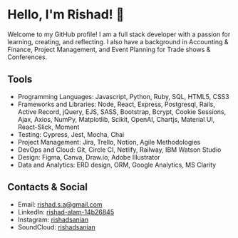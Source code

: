 
# Hello, I'm Rishad! 👋

Welcome to my GitHub profile! I am a full stack developer with a passion for learning, creating, and reflecting. I also have a background in Accounting & Finance, Project Management, and Event Planning for Trade shows & Conferences.

## Tools

- Programming Languages: Javascript, Python, Ruby, SQL, HTML5, CSS3
- Frameworks and Libraries: Node, React, Express, Postgresql, Rails, Active Record, jQuery, EJS, SASS, Bootstrap, Bcrypt, Cookie Sessions, Ajax, Axios, NumPy,
Matplotlib, Scikit, OpenAI, Chartjs, Material UI, React-Slick, Moment
- Testing: Cypress, Jest, Mocha, Chai
- Project Management: Jira, Trello, Notion, Agile Methodologies
- DevOps and Cloud: Git, Circle CI, Netlify, Railway, IBM Watson Studio
- Design: Figma, Canva, Draw.io, Adobe Illustrator
- Data and Analytics: ERD design, ORM, Google Analytics, MS Clarity

 ## Contacts & Social

- Email: rishad.s.a@gmail.com
- LinkedIn: [rishad-alam-14b26845](www.linkedin.com/in/rishad-alam-14b26845)
- Instagram: [rishadsanian](https://www.instagram.com/rishadsanian/)
- SoundCloud: [rishadsanian](https://soundcloud.com/rishadsanian)

<!--
**rishadsanian/rishadsanian** is a ✨ _special_ ✨ repository because its `README.md` (this file) appears on your GitHub profile.

Here are some ideas to get you started:

- 🔭 I’m currently working on ...
- 🌱 I’m currently learning ...
- 👯 I’m looking to collaborate on ...
- 🤔 I’m looking for help with ...
- 💬 Ask me about ...
- 📫 How to reach me: ...
- 😄 Pronouns: ...
- ⚡ Fun fact: ...
-->

